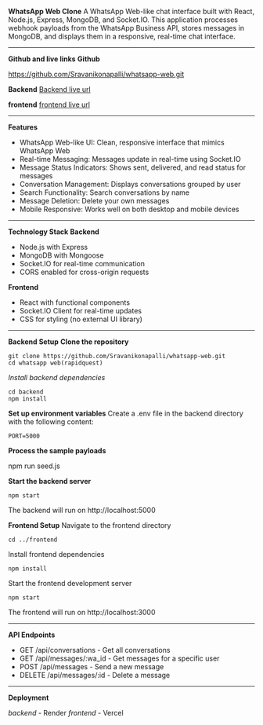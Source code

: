 **WhatsApp Web Clone**
A WhatsApp Web-like chat interface built with React, Node.js, Express, MongoDB, and Socket.IO. This application processes webhook payloads from the WhatsApp Business API, stores messages in MongoDB, and displays them in a responsive, real-time chat interface.

---

**Github and live links**
**Github**

https://github.com/Sravanikonapalli/whatsapp-web.git


**Backend**
[Backend live url](https://whatsapp-web-a88p.onrender.com)

**frontend**
[frontend live url]()

------
**Features**
- WhatsApp Web-like UI: Clean, responsive interface that mimics WhatsApp Web
- Real-time Messaging: Messages update in real-time using Socket.IO
- Message Status Indicators: Shows sent, delivered, and read status for messages
- Conversation Management: Displays conversations grouped by user
- Search Functionality: Search conversations by name
- Message Deletion: Delete your own messages
- Mobile Responsive: Works well on both desktop and mobile devices

---
**Technology Stack**
**Backend**
- Node.js with Express
- MongoDB with Mongoose
- Socket.IO for real-time communication
- CORS enabled for cross-origin requests

**Frontend**
- React with functional components
- Socket.IO Client for real-time updates
- CSS for styling (no external UI library)

---
**Backend Setup**
**Clone the repository**

```
git clone https://github.com/Sravanikonapalli/whatsapp-web.git
cd whatsapp web(rapidquest)
```

*Install backend dependencies*
```
cd backend
npm install
```
**Set up environment variables**
Create a .env file in the backend directory with the following content:

```MONGO_URI=mongodb+srv://<username>:<password>@cluster.mongodb.net/whatsapp
PORT=5000
```

**Process the sample payloads**

npm run seed.js

**Start the backend server**

```
npm start
```
The backend will run on http://localhost:5000

**Frontend Setup**
Navigate to the frontend directory

```
cd ../frontend
```

Install frontend dependencies

```
npm install
```

Start the frontend development server
```
npm start
```
The frontend will run on http://localhost:3000

-------------

**API Endpoints**
- GET /api/conversations - Get all conversations
- GET /api/messages/:wa_id - Get messages for a specific user
- POST /api/messages - Send a new message
- DELETE /api/messages/:id - Delete a message

-------
**Deployment**

*backend* - Render
*frontend* - Vercel
